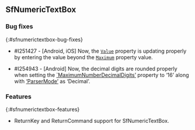 ## SfNumericTextBox

### Bug fixes
{:#sfnumerictextbox-bug-fixes}

* \#I251427 - [Android, iOS] Now, the [`Value`](https://help.syncfusion.com/cr/cref_files/xamarin/Syncfusion.SfNumericTextBox.XForms~Syncfusion.SfNumericTextBox.XForms.SfNumericTextBox~Value.html) property is updating properly by entering the value beyond the [`Maximum`](https://help.syncfusion.com/cr/cref_files/xamarin/Syncfusion.SfNumericTextBox.XForms~Syncfusion.SfNumericTextBox.XForms.SfNumericTextBox~Maximum.html) property value.

* \#I254943 - [Android] Now, the decimal digits are rounded properly when setting the [`MaximumNumberDecimalDigits’](https://help.syncfusion.com/cr/cref_files/xamarin/Syncfusion.SfNumericTextBox.XForms~Syncfusion.SfNumericTextBox.XForms.SfNumericTextBox~MaximumNumberDecimalDigits.html) property to ‘16’ along with [‘ParserMode’](https://help.syncfusion.com/cr/cref_files/xamarin/Syncfusion.SfNumericTextBox.XForms~Syncfusion.SfNumericTextBox.XForms.SfNumericTextBox~ParserMode.html) as ‘Decimal’.

### Features
{:#sfnumerictextbox-features}

 * ReturnKey and ReturnCommand support for SfNumericTextBox.
